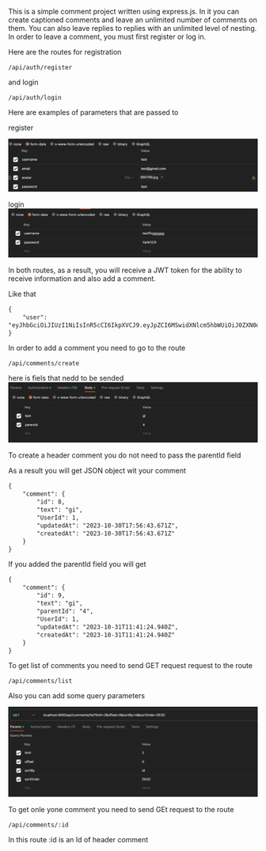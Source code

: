 This is a simple comment project written using express.js. In it you can create captioned comments and leave an unlimited number of comments on them. You can also leave replies to replies with an unlimited level of nesting. In order to leave a comment, you must first register or log in.

Here are the routes for registration 

    /api/auth/register
and login

    /api/auth/login

Here are examples of parameters that are passed to

register

![register](examples/registration.png)

login
![login](examples/login.png)

In both routes, as a result, you will receive a JWT token for the ability to receive information and also add a comment.

Like that
```
{
    "user": "eyJhbGciOiJIUzI1NiIsInR5cCI6IkpXVCJ9.eyJpZCI6MSwidXNlcm5hbWUiOiJ0ZXN0dHR0dCIsImVtYWlsIjoidGVzdHR0dHRnbWFpbC5jb20iLCJjcmVhdGVkQXQiOiIyMDIzLTEwLTMwVDE3OjU0OjE0LjAzNVoiLCJpYXQiOjE2OTg2ODg0NTQsImV4cCI6MTY5ODc3NDg1NH0.3v7232cx0hCwU8xtRlZM_6H8y8e3l151jVzqaKazp6E"
}
```

In order to add a comment you need to go to the route

    /api/comments/create
here is fiels that nedd to be sended
![comment_creation](examples/comment_creation.png)

To create a header comment you do not need to pass the parentId field

As a result you will get JSON object wit your comment
```
{
    "comment": {
        "id": 8,
        "text": "gi",
        "UserId": 1,
        "updatedAt": "2023-10-30T17:56:43.671Z",
        "createdAt": "2023-10-30T17:56:43.671Z"
    }
}
```
If you added the parentId field you will get
```
{
    "comment": {
        "id": 9,
        "text": "gi",
        "parentId": "4",
        "UserId": 1,
        "updatedAt": "2023-10-31T11:41:24.940Z",
        "createdAt": "2023-10-31T11:41:24.940Z"
    }
}
```

To get list of comments you need to send GET request request to the route

    /api/comments/list

Also you can add some query parameters

![list](examples/list.png)

To get onle yone comment you need to send GEt request to the route

    /api/comments/:id
In this route :id is an Id of header comment
